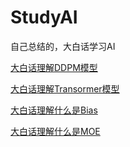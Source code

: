 # StudyAI
自己总结的，大白话学习AI

[大白话理解DDPM模型](https://github.com/YinHanMsn/StudyAI/blob/main/DDPM)

[大白话理解Transormer模型](https://github.com/YinHanMsn/StudyAI/blob/main/transformer)

[大白话理解什么是Bias](https://github.com/YinHanMsn/StudyAI/blob/main/Bias)

[大白话理解什么是MOE](https://github.com/YinHanMsn/StudyAI/blob/main/MOE)
